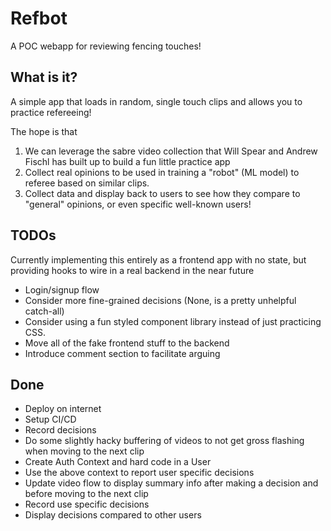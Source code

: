 # Refbot

A POC webapp for reviewing fencing touches!

## What is it?

A simple app that loads in random, single touch clips and allows you to practice refereeing!

The hope is that

1. We can leverage the sabre video collection that Will Spear and Andrew Fischl has built up to build a fun little practice app
2. Collect real opinions to be used in training a "robot" (ML model) to referee based on similar clips.
3. Collect data and display back to users to see how they compare to "general" opinions, or even specific well-known users!

## TODOs

Currently implementing this entirely as a frontend app with no state, but providing hooks to wire in a real backend in the near future

- Login/signup flow
- Consider more fine-grained decisions (None, is a pretty unhelpful catch-all)
- Consider using a fun styled component library instead of just practicing CSS.
- Move all of the fake frontend stuff to the backend
- Introduce comment section to facilitate arguing

## Done

- Deploy on internet
- Setup CI/CD
- Record decisions
- Do some slightly hacky buffering of videos to not get gross flashing when moving to the next clip
- Create Auth Context and hard code in a User
- Use the above context to report user specific decisions
- Update video flow to display summary info after making a decision and before moving to the next clip
- Record use specific decisions
- Display decisions compared to other users
